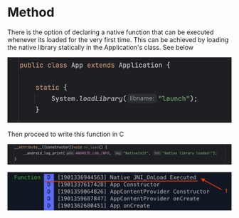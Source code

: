Method
======

There is the option of declaring a native function that can be executed whenever its loaded for the very first time. This can be achieved by loading the native library statically in the Application's class. See below

![Native Load](native_load.png)

Then proceed to write this function in C

![Native JNI Load](native_jni_load_call.png)

![Native Call Order](native_first.png)

 